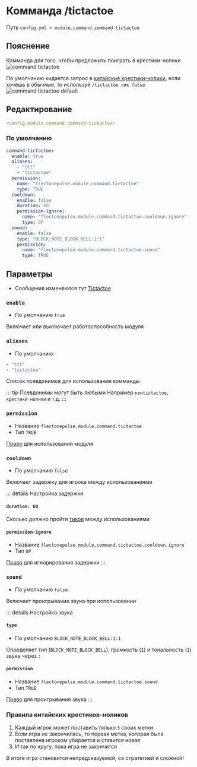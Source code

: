 # Комманда /tictactoe
Путь `config.yml > module.command.command-tictactoe`

## Пояснение
Комманда для того, чтобы предложить поиграть в крестики-нолики
![command tictactoe](/commandtictactoe.png)

По умолчанию кидается запрос в [китайские крестики-нолики](#правила-китайских-крестиков-ноликов), если хочешь в обычные, то используй `/tictactoe ник false`
![command tictactoe default](/commandtictactoedefault.png)

## Редактирование
```yaml
<config.module.command.command-tictactoe>
```

### По умолчанию
```yaml
command-tictactoe:
  enable: true
  aliases:
    - "ttt"
    - "tictactoe"
  permission:
    name: "flectonepulse.module.command.tictactoe"
    type: TRUE
  cooldown:
    enable: false
    duration: 60
    permission-ignore:
      name: "flectonepulse.module.command.tictactoe.cooldown.ignore"
      type: OP
  sound:
    enable: false
    type: "BLOCK_NOTE_BLOCK_BELL:1:1"
    permission:
      name: "flectonepulse.module.command.tictactoe.sound"
      type: TRUE
```

## Параметры

- Сообщения изменяются тут [Tictactoe](/ru/messages/ru_ru/module/command/command-tictactoe/)

### `enable`
- По умолчанию `true`

Включает или выключает работоспособность модуля

### `aliases`
- По умолчанию:
```yaml
- "ttt"
- "tictactoe"
```

Список псевдонимов для использования комманды

::: tip Псевдонимы могут быть любыми
Например `newtictactoe`, `крестики-нолики` и т.д.
:::

### `permission`
- Название `flectonepulse.module.command.tictactoe`
- Тип `TRUE`

[Право](/ru/config/module/#пояснение) для использования модуля

### `cooldown`
- По умолчанию `false`

Включает задержку для игрока между использованиями

::: details Настройка задержки
#### `duration: 60`

Сколько должно пройти [тиков](https://ru.minecraft.wiki/w/%D0%A2%D0%B0%D0%BA%D1%82) между использованиями

#### `permission-ignore`
- Название `flectonepulse.module.command.tictactoe.cooldown.ignore`
- Тип `OP`

[Право](/ru/config/module/#пояснение) для игнорирования задержки
:::

### `sound`
- По умолчанию `false`

Включает проигрывание звука при использовании

::: details Настройка звука
#### `type`
- По умолчанию `BLOCK_NOTE_BLOCK_BELL:1:1`

Определяет тип (`BLOCK_NOTE_BLOCK_BELL`), громкость (`1`) и тональность (`1`) звука через `:`

#### `permission`
- Название `flectonepulse.module.command.tictactoe.sound`
- Тип `TRUE`

[Право](/ru/config/module/#пояснение) для проигрывания звука
:::

### Правила китайских крестиков-ноликов

1. Каждый игрок может поставить только `3` своих метки
2. Если игра не закончилась, то первая метка, которая была поставлена игроком убирается и ставится новая
3. И так по кругу, пока игра не закончится

В итоге игра становится непредсказуемой, со стратегией и сложной!